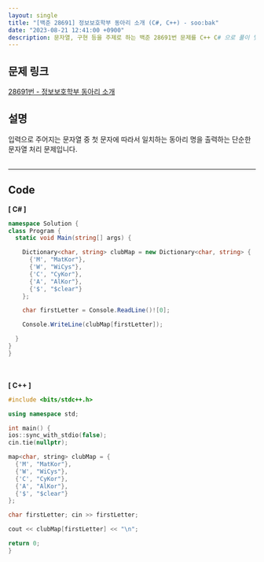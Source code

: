 ```yaml
---
layout: single
title: "[백준 28691] 정보보호학부 동아리 소개 (C#, C++) - soo:bak"
date: "2023-08-21 12:41:00 +0900"
description: 문자열, 구현 등을 주제로 하는 백준 28691번 문제를 C++ C# 으로 풀이 및 해설
---
```


## 문제 링크
  [28691번 - 정보보호학부 동아리 소개](https://www.acmicpc.net/problem/28691)

## 설명
입력으로 주어지는 문자열 중 첫 문자에 따라서 일치하는 동아리 명을 출력하는 단순한 문자열 처리 문제입니다. <br>
<br>
- - -

## Code
<b>[ C# ] </b>
<br>

  ```c#
namespace Solution {
  class Program {
    static void Main(string[] args) {

      Dictionary<char, string> clubMap = new Dictionary<char, string> {
        {'M', "MatKor"},
        {'W', "WiCys"},
        {'C', "CyKor"},
        {'A', "AlKor"},
        {'$', "$clear"}
      };

      char firstLetter = Console.ReadLine()![0];

      Console.WriteLine(clubMap[firstLetter]);

    }
  }
}
  ```
<br><br>
<b>[ C++ ] </b>
<br>

  ```c++
#include <bits/stdc++.h>

using namespace std;

int main() {
  ios::sync_with_stdio(false);
  cin.tie(nullptr);

  map<char, string> clubMap = {
    {'M', "MatKor"},
    {'W', "WiCys"},
    {'C', "CyKor"},
    {'A', "AlKor"},
    {'$', "$clear"}
  };

  char firstLetter; cin >> firstLetter;

  cout << clubMap[firstLetter] << "\n";

  return 0;
}
  ```
